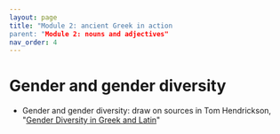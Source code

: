 ```yaml
---
layout: page
title: "Module 2: ancient Greek in action
parent: "Module 2: nouns and adjectives"
nav_order: 4
---
```


# Gender and gender diversity


- Gender and gender diversity: draw on sources in Tom Hendrickson, "[Gender Diversity in Greek and Latin](https://medium.com/ad-meliora/gender-diversity-in-greek-and-latin-grammar-ten-ancient-discussions-df371fe19af8)"